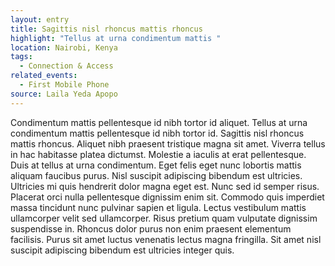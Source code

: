 ```yaml
---
layout: entry
title: Sagittis nisl rhoncus mattis rhoncus
highlight: "Tellus at urna condimentum mattis "
location: Nairobi, Kenya
tags:
  - Connection & Access
related_events:
  - First Mobile Phone
source: Laila Yeda Apopo
---
```

Condimentum mattis pellentesque id nibh tortor id aliquet. Tellus at urna condimentum mattis pellentesque id nibh tortor id. Sagittis nisl rhoncus mattis rhoncus. Aliquet nibh praesent tristique magna sit amet. Viverra tellus in hac habitasse platea dictumst. Molestie a iaculis at erat pellentesque. Duis at tellus at urna condimentum. Eget felis eget nunc lobortis mattis aliquam faucibus purus. Nisl suscipit adipiscing bibendum est ultricies. Ultricies mi quis hendrerit dolor magna eget est. Nunc sed id semper risus. Placerat orci nulla pellentesque dignissim enim sit. Commodo quis imperdiet massa tincidunt nunc pulvinar sapien et ligula. Lectus vestibulum mattis ullamcorper velit sed ullamcorper. Risus pretium quam vulputate dignissim suspendisse in. Rhoncus dolor purus non enim praesent elementum facilisis. Purus sit amet luctus venenatis lectus magna fringilla. Sit amet nisl suscipit adipiscing bibendum est ultricies integer quis.